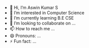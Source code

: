 - 👋 Hi, I’m Aswin Kumar S
- 👀 I’m interested in Computer Science 
- 🌱 I’m currently learning B.E CSE
- 💞️ I’m looking to collaborate on ...
- 📫 How to reach me ...
- 😄 Pronouns: ...
- ⚡ Fun fact: ...

<!---
Aswinkumar-Vijay/Aswinkumar-Vijay is a ✨ special ✨ repository because its `README.md` (this file) appears on your GitHub profile.
You can click the Preview link to take a look at your changes.
--->
